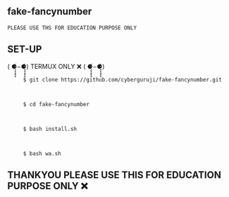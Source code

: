## fake-fancynumber
```PLEASE USE THS FOR EDUCATION PURPOSE ONLY```

## SET-UP 
 
( ⚈̥̥̥̥̥́⌢⚈̥̥̥̥̥̀) TERMUX ONLY ❌ ( ⚈̥̥̥̥̥́⌢⚈̥̥̥̥̥̀)



         $ git clone https://github.com/cyberguruji/fake-fancynumber.git

                   

         $ cd fake-fancynumber

                   

         $ bash install.sh

                 

         $ bash wa.sh



## THANKYOU  PLEASE USE THIS FOR EDUCATION PURPOSE ONLY ❌
